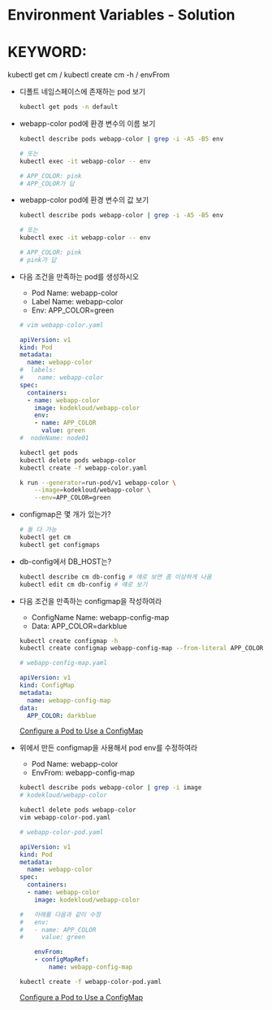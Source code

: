 # Environment Variables - Solution

# KEYWORD:
kubectl get cm /
kubectl create cm -h /
envFrom

- 디폴트 네임스페이스에 존재하는 pod 보기

    ```bash
    kubectl get pods -n default
    ```

- webapp-color pod에 환경 변수의 이름 보기

    ```bash
    kubectl describe pods webapp-color | grep -i -A5 -B5 env

    # 또는
    kubectl exec -it webapp-color -- env

    # APP_COLOR: pink
    # APP_COLOR가 답
    ```

- webapp-color pod에 환경 변수의 값 보기

    ```bash
    kubectl describe pods webapp-color | grep -i -A5 -B5 env

    # 또는
    kubectl exec -it webapp-color -- env

    # APP_COLOR: pink
    # pink가 답
    ```

- 다음 조건을 만족하는 pod를 생성하시오
    - Pod Name: webapp-color
    - Label Name: webapp-color
    - Env: APP_COLOR=green

    ```yaml
    # vim webapp-color.yaml

    apiVersion: v1
    kind: Pod
    metadata:
      name: webapp-color
    #  labels:
    #    name: webapp-color
    spec:
      containers:
      - name: webapp-color
        image: kodekloud/webapp-color
        env:
        - name: APP_COLOR
          value: green
    #  nodeName: node01
    ```

    ```bash
    kubectl get pods
    kubectl delete pods webapp-color
    kubectl create -f webapp-color.yaml
    ```

    ```bash
    k run --generator=run-pod/v1 webapp-color \
        --image=kodekloud/webapp-color \
        --env=APP_COLOR=green
    ```

- configmap은 몇 개가 있는가?

    ```bash
    # 둘 다 가능
    kubectl get cm
    kubectl get configmaps
    ```

- db-config에서 DB_HOST는?

    ```bash
    kubectl describe cm db-config # 얘로 보면 좀 이상하게 나옴
    kubectl edit cm db-config # 얘로 보기
    ```

- 다음 조건을 만족하는 configmap을 작성하여라
    - ConfigName Name: webapp-config-map
    - Data: APP_COLOR=darkblue

    ```bash
    kubectl create configmap -h
    kubectl create configmap webapp-config-map --from-literal APP_COLOR=darkblue
    ```

    ```yaml
    # webapp-config-map.yaml

    apiVersion: v1
    kind: ConfigMap
    metadata:
      name: webapp-config-map
    data:
      APP_COLOR: darkblue
    ```

    [Configure a Pod to Use a ConfigMap](https://kubernetes.io/docs/tasks/configure-pod-container/configure-pod-configmap/)

- 위에서 만든 configmap을 사용해서 pod env를 수정하여라
    - Pod Name: webapp-color
    - EnvFrom: webapp-config-map

    ```bash
    kubectl describe pods webapp-color | grep -i image
    # kodekloud/webapp-color

    kubectl delete pods webapp-color
    vim webapp-color-pod.yaml
    ```

    ```yaml
    # webapp-color-pod.yaml

    apiVersion: v1
    kind: Pod
    metadata:
      name: webapp-color
    spec:
      containers:
      - name: webapp-color
        image: kodekloud/webapp-color

    #   아래를 다음과 같이 수정
    #   env:
    #   - name: APP_COLOR
    #     value: green

        envFrom:
        - configMapRef:
            name: webapp-config-map
    ```

    ```bash
    kubectl create -f webapp-color-pod.yaml
    ```

    [Configure a Pod to Use a ConfigMap](https://kubernetes.io/docs/tasks/configure-pod-container/configure-pod-configmap/)